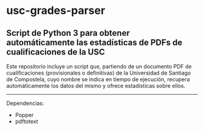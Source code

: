# usc-grades-parser
## Script de Python 3 para obtener automáticamente las estadísticas de PDFs de cualificaciones de la USC
Este repositorio incluye un script que, partiendo de un documento PDF de cualificaciones (provisionales o definitivas) de la Universidad de Santiago de Compostela, cuyo nombre se indica en tiempo de ejecución, recupera automáticamente los datos del mismo y ofrece estadísticas sobre ellos.

---

Dependencias:

- Popper
- pdftotext
